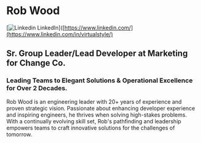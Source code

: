 # Rob Wood

[![Linkedin](https://i.sstatic.net/gVE0j.png) LinkedIn]([https://www.linkedin.com/](https://www.linkedin.com/in/virtualstyle/)

## Sr. Group Leader/Lead Developer at Marketing for Change Co.

### Leading Teams to Elegant Solutions & Operational Excellence for Over 2 Decades.

Rob Wood is an engineering leader with 20+ years of experience and proven strategic vision. Passionate about enhancing developer experience and inspiring engineers, he thrives when solving high-stakes problems. With a continually evolving skill set, Rob's pathfinding and leadership empowers teams to craft innovative solutions for the challenges of tomorrow.

